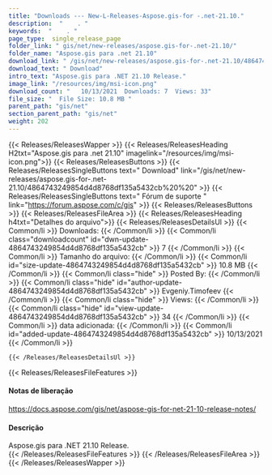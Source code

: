 ```yaml
---
title: "Downloads --- New-L-Releases-Aspose.gis-for -.net-21.10." 
description:  "    . " 
keywords:  "    . " 
page_type:  single_release_page
folder_link: " gis/net/new-releases/aspose.gis-for-.net-21.10/"
folder_name: "Aspose.gis para .net 21.10"
download_link: " /gis/net/new-releases/aspose.gis-for-.net-21.10/4864743249854d4d8768df135a5432cb"
download_text: " Download"
intro_text: "Aspose.gis para .NET 21.10 Release."
image_link: "/resources/img/msi-icon.png"
download_count: "   10/13/2021  Downloads: 7  Views: 33"
file_size: "  File Size: 10.8 MB "
parent_path: "gis/net"
section_parent_path: "gis/net"
weight: 202
---
```


{{< Releases/ReleasesWapper >}}
  {{< Releases/ReleasesHeading H2txt="Aspose.gis para .net 21.10" imagelink="/resources/img/msi-icon.png">}}
  {{< Releases/ReleasesButtons >}}
    {{< Releases/ReleasesSingleButtons text=" Download" link="/gis/net/new-releases/aspose.gis-for-.net-21.10/4864743249854d4d8768df135a5432cb%20%20" >}}
    {{< Releases/ReleasesSingleButtons text=" Fórum de suporte " link="https://forum.aspose.com/c/gis" >}}
  {{< Releases/ReleasesButtons >}}
  {{< Releases/ReleasesFileArea >}}
    {{< Releases/ReleasesHeading h4txt="Detalhes do arquivo">}}
    {{< Releases/ReleasesDetailsUl >}}
            {{< Common/li  >}} Downloads: {{< /Common/li >}} 
      {{< Common/li class="downloadcount" id="dwn-update-4864743249854d4d8768df135a5432cb" >}} 7 {{< /Common/li >}} 
      {{< Common/li  >}} Tamanho do arquivo: {{< /Common/li >}} 
      {{< Common/li id="size-update-4864743249854d4d8768df135a5432cb" >}} 10.8 MB {{< /Common/li >}} 
      {{< Common/li  class="hide" >}} Posted By: {{< /Common/li >}} 
      {{< Common/li class="hide" id="author-update-4864743249854d4d8768df135a5432cb" >}} Evgeniy.Timofeev {{< /Common/li >}} 
      {{< Common/li class="hide"  >}} Views: {{< /Common/li >}} 
      {{< Common/li class="hide" id="view-update-4864743249854d4d8768df135a5432cb" >}} 34 {{< /Common/li >}} 
      {{< Common/li  >}} data adicionada: {{< /Common/li >}} 
      {{< Common/li id="added-update-4864743249854d4d8768df135a5432cb" >}} 10/13/2021 {{< /Common/li >}} 

    {{< /Releases/ReleasesDetailsUl >}}

  {{< Releases/ReleasesFileFeatures >}}
      <h4>Notas de liberação</h4><div><a href="https://docs.aspose.com/gis/net/aspose-gis-for-net-21-10-release-notes/">https://docs.aspose.com/gis/net/aspose-gis-for-net-21-10-release-notes/</a></div><h4>Descrição</h4><div class="HTMLDescription">Aspose.gis para .NET 21.10 Release.</div>
  {{< /Releases/ReleasesFileFeatures >}}
 {{< /Releases/ReleasesFileArea >}}
{{< /Releases/ReleasesWapper >}}


